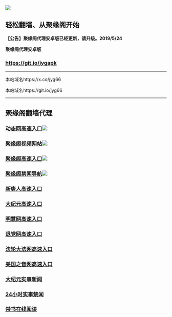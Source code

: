 ![](https://raw.githubusercontent.com/hao369/a/master/j.jpg)



## 轻松翻墙、从聚缘阁开始



**【公告】聚缘阁代理安卓版已经更新，请升级。2019/5/24**

 
**聚缘阁代理安卓版**
### https://git.io/jygapk  

***

本站域名https://x.co/jyg66 

本站域名https://git.io/jyg66



***




## 聚缘阁翻墙代理 


### [动态网高速入口](http://wage2.sa.sellusedlaptopz.com/eerw/505)![](https://raw.githubusercontent.com/hao369/a/master/jygdl.gif)

### [聚缘阁视频网站](https://gk3md8dlpi.execute-api.ap-northeast-1.amazonaws.com/vcg)![](https://raw.githubusercontent.com/hao369/a/master/jyg.gif)

### [聚缘阁高速入口](https://jn6ai4a9hi.execute-api.ap-northeast-1.amazonaws.com/df)![](https://raw.githubusercontent.com/hao369/a/master/jyg.gif)


### [聚缘阁禁闻导航](https://9iluo3w0x2.execute-api.ap-northeast-1.amazonaws.com/l99)![](https://raw.githubusercontent.com/hao369/a/master/jyg.gif)




### [新唐人高速入口](http://wage2.sa.sellusedlaptopz.com/eerw/5)

### [大纪元高速入口](http://wage2.sa.sellusedlaptopz.com/eerw/7)

### [明慧网高速入口](http://wage2.sa.sellusedlaptopz.com/eerw/3)

### [退党网高速入口](http://wage2.sa.sellusedlaptopz.com/eerw/8)

### [法轮大法网高速入口](http://wage2.sa.sellusedlaptopz.com/eerw/15)

### [美国之音网高速入口](http://wage2.sa.sellusedlaptopz.com/eerw/18)












### [大纪元实事新闻](https://git.io/fjmgE)

### [24小时实事禁闻](https://git.io/fj3Go)

### [禁书在线阅读](https://git.io/fjJ5Z)






